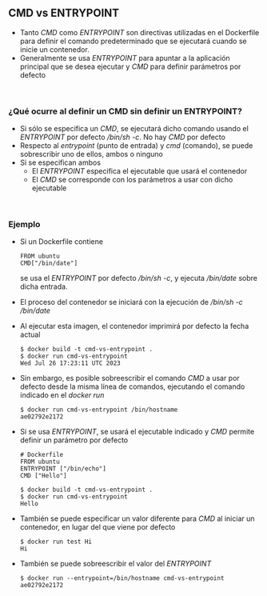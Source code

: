 ## CMD vs ENTRYPOINT

- Tanto _CMD_ como _ENTRYPOINT_ son directivas utilizadas en el Dockerfile para definir el comando predeterminado que se ejecutará cuando se inicie un contenedor.
- Generalmente se usa _ENTRYPOINT_ para apuntar a la aplicación principal que se desea ejecutar y _CMD_ para definir parámetros por defecto

<br>

### ¿Qué ocurre al definir un CMD sin definir un ENTRYPOINT?

- Si sólo se especifica un _CMD_, se ejecutará dicho comando usando el _ENTRYPOINT_ por defecto _/bin/sh -c_. No hay _CMD_ por defecto
- Respecto al _entrypoint_ (punto de entrada) y _cmd_ (comando), se puede sobrescribir uno de ellos, ambos o ninguno
- Si se especifican ambos
  - El _ENTRYPOINT_ especifica el ejecutable que usará el contenedor
  - El _CMD_ se corresponde con los parámetros a usar con dicho ejecutable

<br>

### Ejemplo

- Si un Dockerfile contiene
  ```
  FROM ubuntu
  CMD["/bin/date"]
  ```
  se usa el _ENTRYPOINT_ por defecto _/bin/sh -c_, y ejecuta _/bin/date_ sobre dicha entrada.
- El proceso del contenedor se iniciará con la ejecución de _/bin/sh -c /bin/date_
- Al ejecutar esta imagen, el contenedor imprimirá por defecto la fecha actual
  ```
  $ docker build -t cmd-vs-entrypoint .
  $ docker run cmd-vs-entrypoint
  Wed Jul 26 17:23:11 UTC 2023
  ```
- Sin embargo, es posible sobreescribir el comando _CMD_ a usar por defecto desde la misma línea de comandos, ejecutando el comando indicado en el _docker run_
  ```
  $ docker run cmd-vs-entrypoint /bin/hostname
  ae02792e2172
  ```
- Si se usa _ENTRYPOINT_, se usará el ejecutable indicado y _CMD_ permite definir un parámetro por defecto

  ```
  # Dockerfile
  FROM ubuntu
  ENTRYPOINT ["/bin/echo"]
  CMD ["Hello"]

  $ docker build -t cmd-vs-entrypoint .
  $ docker run cmd-vs-entrypoint
  Hello
  ```

- También se puede especificar un valor diferente para _CMD_ al iniciar un contenedor, en lugar del que viene por defecto

  ```
  $ docker run test Hi
  Hi
  ```

- También se puede sobreescribir el valor del _ENTRYPOINT_
  ```
  $ docker run --entrypoint=/bin/hostname cmd-vs-entrypoint
  ae02792e2172
  ```
